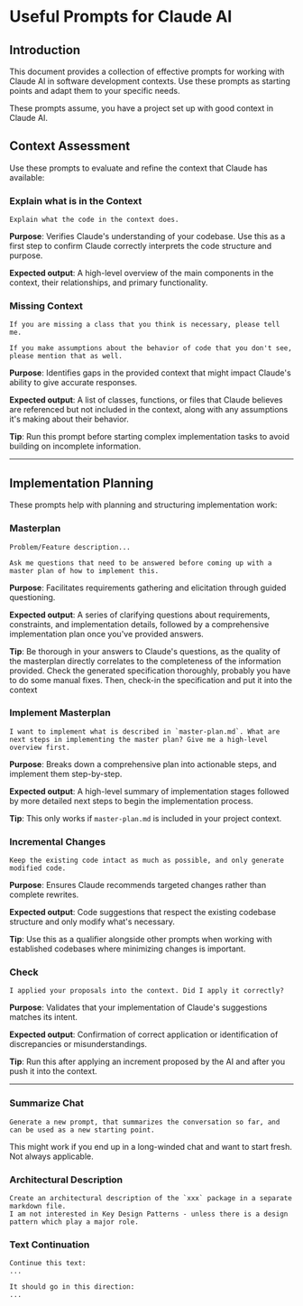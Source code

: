 # Useful Prompts for Claude AI

## Introduction

This document provides a collection of effective prompts for working with Claude AI in software development contexts. Use these prompts as starting points and adapt them to your specific needs. 

These prompts assume, you have a project set up with good context in Claude AI.

## Context Assessment

Use these prompts to evaluate and refine the context that Claude has available:

### Explain what is in the Context
```
Explain what the code in the context does.
```
**Purpose**: Verifies Claude's understanding of your codebase. Use this as a first step to confirm Claude correctly interprets the code structure and purpose.

**Expected output**: A high-level overview of the main components in the context, their relationships, and primary functionality.

### Missing Context
```
If you are missing a class that you think is necessary, please tell me. 

If you make assumptions about the behavior of code that you don't see, please mention that as well.
```
**Purpose**: Identifies gaps in the provided context that might impact Claude's ability to give accurate responses.

**Expected output**: A list of classes, functions, or files that Claude believes are referenced but not included in the context, along with any assumptions it's making about their behavior.

**Tip**: Run this prompt before starting complex implementation tasks to avoid building on incomplete information.

---

## Implementation Planning

These prompts help with planning and structuring implementation work:

### Masterplan
```
Problem/Feature description...

Ask me questions that need to be answered before coming up with a master plan of how to implement this.
```
**Purpose**: Facilitates requirements gathering and elicitation through guided questioning.

**Expected output**: A series of clarifying questions about requirements, constraints, and implementation details, followed by a comprehensive implementation plan once you've provided answers.

**Tip**: Be thorough in your answers to Claude's questions, as the quality of the masterplan directly correlates to the completeness of the information provided. Check the generated specification thoroughly, probably you have to do some manual fixes. Then, check-in the specification and put it into the context

### Implement Masterplan
```
I want to implement what is described in `master-plan.md`. What are next steps in implementing the master plan? Give me a high-level overview first.
```
**Purpose**: Breaks down a comprehensive plan into actionable steps, and implement them step-by-step.

**Expected output**: A high-level summary of implementation stages followed by more detailed next steps to begin the implementation process.

**Tip**: This only works if `master-plan.md` is included in your project context.

### Incremental Changes
```
Keep the existing code intact as much as possible, and only generate modified code.
```
**Purpose**: Ensures Claude recommends targeted changes rather than complete rewrites.

**Expected output**: Code suggestions that respect the existing codebase structure and only modify what's necessary.

**Tip**: Use this as a qualifier alongside other prompts when working with established codebases where minimizing changes is important.

### Check
```
I applied your proposals into the context. Did I apply it correctly?
```
**Purpose**: Validates that your implementation of Claude's suggestions matches its intent.

**Expected output**: Confirmation of correct application or identification of discrepancies or misunderstandings.

**Tip**: Run this after applying an increment proposed by the AI and after you push it into the context.

---

### Summarize Chat
```
Generate a new prompt, that summarizes the conversation so far, and can be used as a new starting point.
```
This might work if you end up in a long-winded chat and want to start fresh. Not always applicable.

### Architectural Description
```
Create an architectural description of the `xxx` package in a separate markdown file.
I am not interested in Key Design Patterns - unless there is a design pattern which play a major role.
```

### Text Continuation
```
Continue this text:
...

It should go in this direction:
...
```

